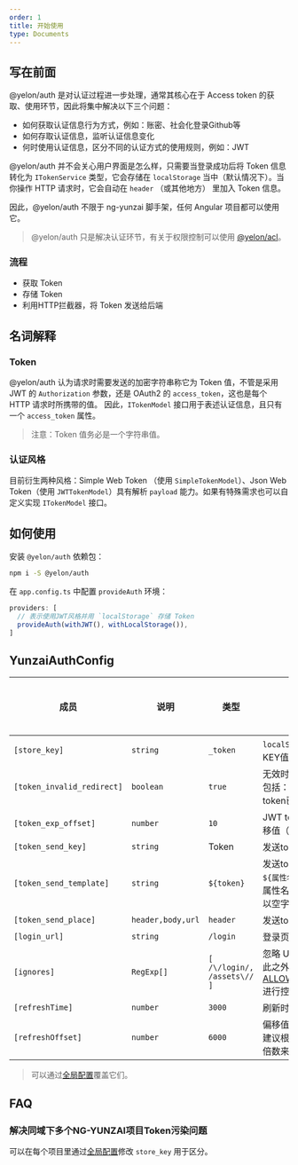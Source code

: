 ```yaml
---
order: 1
title: 开始使用
type: Documents
---
```


## 写在前面

@yelon/auth 是对认证过程进一步处理，通常其核心在于 Access token 的获取、使用环节，因此将集中解决以下三个问题：

+ 如何获取认证信息行为方式，例如：账密、社会化登录Github等
+ 如何存取认证信息，监听认证信息变化
+ 何时使用认证信息，区分不同的认证方式的使用规则，例如：JWT

@yelon/auth 并不会关心用户界面是怎么样，只需要当登录成功后将 Token 信息转化为 `ITokenService` 类型，它会存储在 `localStorage` 当中（默认情况下）。当你操作 HTTP 请求时，它会自动在 `header` （或其他地方） 里加入 Token 信息。

因此，@yelon/auth 不限于 ng-yunzai 脚手架，任何 Angular 项目都可以使用它。

> @yelon/auth 只是解决认证环节，有关于权限控制可以使用 [@yelon/acl](/acl)。

### 流程

- 获取 Token
- 存储 Token
- 利用HTTP拦截器，将 Token 发送给后端

## 名词解释

### Token

@yelon/auth 认为请求时需要发送的加密字符串称它为 Token 值，不管是采用 JWT 的 `Authorization` 参数，还是 OAuth2 的 `access_token`，这也是每个 HTTP 请求时所携带的值。 因此，`ITokenModel` 接口用于表述认证信息，且只有一个 `access_token` 属性。

> 注意：Token 值务必是一个字符串值。

### 认证风格

目前衍生两种风格：Simple Web Token （使用 `SimpleTokenModel`）、Json Web Token（使用 `JWTTokenModel`）具有解析 `payload` 能力。如果有特殊需求也可以自定义实现 `ITokenModel` 接口。

## 如何使用

安装 `@yelon/auth` 依赖包：

```bash
npm i -S @yelon/auth
```

在 `app.config.ts` 中配置 `provideAuth` 环境：

```typescript
providers: [
  // 表示使用JWT风格并用 `localStorage` 存储 Token
  provideAuth(withJWT(), withLocalStorage()),
]
```

## YunzaiAuthConfig

| 成员 | 说明 | 类型 | 默认值 | 全局配置 |
|----|----|----|-----|------|
| `[store_key]` | `string` | `_token` | `localStorage` 的存储KEY值 | ✅ |
| `[token_invalid_redirect]` | `boolean` | `true` | 无效时跳转至登录页，包括：无效token值、token已过期（限JWT） | ✅ |
| `[token_exp_offset]` | `number` | `10` | JWT token过期时间偏移值（单位：秒） | ✅ |
| `[token_send_key]` | `string` | Token | 发送token参数名 | ✅ |
| `[token_send_template]` | `string` | `${token}` | 发送token模板，以 `${属性名}` 表示占位符，属性名要确保存在否则以空字符代替 | ✅ |
| `[token_send_place]` | `header,body,url` | `header` | 发送token参数位置 | ✅ |
| `[login_url]` | `string` | `/login` | 登录页路由地址 | ✅ |
| `[ignores]` | `RegExp[]` | `[ /\/login/, /assets\// ]` | 忽略 URL 地址清单，除此之外还可以通过 [ALLOW_ANONYMOUS](/auth/qa/zh) 进行控制是否忽略。 | ✅ |
| `[refreshTime]` | `number` | `3000` | 刷新时长（单位：ms） | ✅ |
| `[refreshOffset]` | `number` | `6000` | 偏移值（单位：ms），建议根据 `refreshTime` 倍数来设置 | ✅ |

> 可以通过[全局配置](/docs/global-config)覆盖它们。

## FAQ

### 解决同域下多个NG-YUNZAI项目Token污染问题

可以在每个项目里通过[全局配置](/docs/global-config)修改 `store_key` 用于区分。
